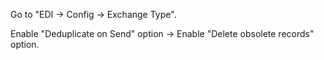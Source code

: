 Go to "EDI -\> Config -\> Exchange Type".

Enable "Deduplicate on Send" option -\> Enable "Delete obsolete records"
option.
